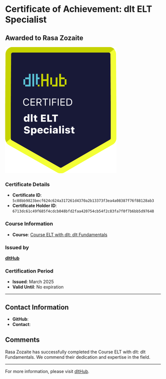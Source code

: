 
# Certificate of Achievement: dlt ELT Specialist

## Awarded to **Rasa Zozaite**

![Course Image](../badges/dlt_ELT_specialist.png)

### Certificate Details
- **Certificate ID**: `5c08bb9823becf624c624a317261d4370a2b13373f3ea4a08387f76f88128ab3`
- **Certificate Holder ID**: `6713dc61c49f685f4cdcb048bfd2faa420754cb54f2c83fa7f0f7b6bb5d97648`

### Course Information
- **Course**: [Course ELT with dlt: dlt Fundamentals](https://github.com/dlt-hub/dlthub-education/tree/main/courses/dlt_fundamentals_dec_2024)

### Issued by
[**dltHub**](https://dlthub.com/) 

### Certification Period
- **Issued**: March 2025
- **Valid Until**: No expiration

---

## Contact Information
- **GitHub**: 
- **Contact**: 

## Comments
Rasa Zozaite has successfully completed the Course ELT with dlt: dlt Fundamentals. We commend their dedication and expertise in the field.

---

For more information, please visit [dltHub](https://dlthub.com/).
    
